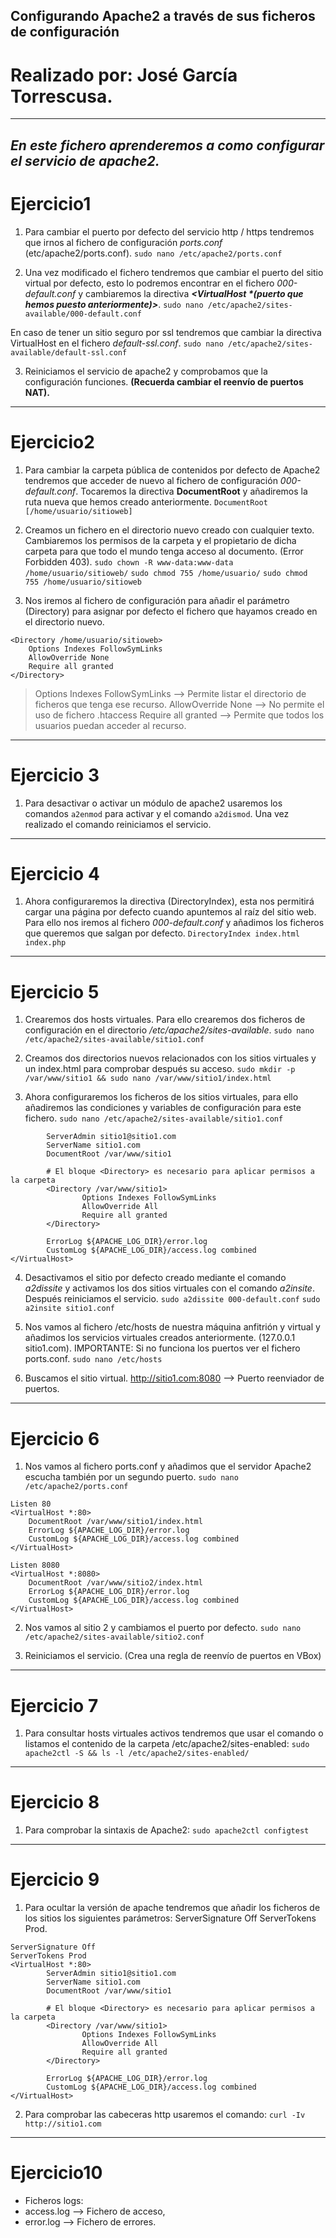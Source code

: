 ## Configurando Apache2 a través de sus ficheros de configuración
# Realizado por: José García Torrescusa.
---
_En este fichero aprenderemos a como configurar el servicio de apache2._
---
# Ejercicio1
1. Para cambiar el puerto por defecto del servicio http / https tendremos que irnos al fichero de configuración _ports.conf_ (etc/apache2/ports.conf).
```sudo nano /etc/apache2/ports.conf```

2. Una vez modificado el fichero tendremos que cambiar el puerto del sitio virtual por
defecto, esto lo podremos encontrar en el fichero _000-default.conf_ y cambiaremos la directiva **_<VirtualHost *(puerto que hemos puesto anteriormente)>_**.
```sudo nano /etc/apache2/sites-available/000-default.conf```

En caso de tener un sitio seguro por ssl tendremos que cambiar la directiva VirtualHost en el fichero _default-ssl.conf_.
```sudo nano /etc/apache2/sites-available/default-ssl.conf```

3. Reiniciamos el servicio de apache2 y comprobamos que la configuración funciones. **(Recuerda cambiar el reenvío de puertos NAT).**

---
# Ejercicio2
1. Para cambiar la carpeta pública de contenidos por defecto de Apache2 tendremos que acceder de nuevo al fichero de configuración _000-default.conf_. Tocaremos la directiva **DocumentRoot** y añadiremos la ruta nueva que hemos creado anteriormente.
```DocumentRoot [/home/usuario/sitioweb]```

2. Creamos un fichero en el directorio nuevo creado con cualquier texto. Cambiaremos los permisos de la carpeta y el propietario de dicha carpeta para que todo el mundo tenga acceso al documento. (Error Forbidden 403).
```sudo chown -R www-data:www-data /home/usuario/sitioweb/``` 
```sudo chmod 755 /home/usuario/```
```sudo chmod 755 /home/usuario/sitioweb```

3. Nos iremos al fichero de configuración para añadir el parámetro (Directory) para
asignar por defecto el fichero que hayamos creado en el directorio nuevo.
```
<Directory /home/usuario/sitioweb>
    Options Indexes FollowSymLinks
    AllowOverride None
    Require all granted
</Directory>
```
> Options Indexes FollowSymLinks --> Permite listar el directorio de ficheros que tenga ese recurso.
> AllowOverride None --> No permite el uso de fichero .htaccess
> Require all granted --> Permite que todos los usuarios puedan acceder al recurso.
---
# Ejercicio 3
1. Para desactivar o activar un módulo de apache2 usaremos los comandos `a2enmod` para activar y el comando `a2dismod`. Una vez realizado el comando reiniciamos el servicio.
---
# Ejercicio 4
1. Ahora configuraremos la directiva (DirectoryIndex), esta nos permitirá cargar una página por defecto cuando apuntemos al raíz del sitio web. Para ello nos iremos al fichero _000-default.conf_ y añadimos los ficheros que queremos que salgan por defecto.
```DirectoryIndex index.html index.php```
---
# Ejercicio 5
1. Crearemos dos hosts virtuales. Para ello crearemos dos ficheros de configuración en el directorio _/etc/apache2/sites-available_.
```sudo nano /etc/apache2/sites-available/sitio1.conf```

2. Creamos dos directorios nuevos relacionados con los sitios virtuales y un index.html para comprobar después su acceso.
```sudo mkdir -p /var/www/sitio1 && sudo nano /var/www/sitio1/index.html```

3. Ahora configuraremos los ficheros de los sitios virtuales, para ello añadiremos las condiciones y variables de configuración para este fichero.
`sudo nano /etc/apache2/sites-available/sitio1.conf`
```<VirtualHost *:80>
        ServerAdmin sitio1@sitio1.com
        ServerName sitio1.com
        DocumentRoot /var/www/sitio1

        # El bloque <Directory> es necesario para aplicar permisos a la carpeta
        <Directory /var/www/sitio1>
                Options Indexes FollowSymLinks
                AllowOverride All
                Require all granted
        </Directory>

        ErrorLog ${APACHE_LOG_DIR}/error.log
        CustomLog ${APACHE_LOG_DIR}/access.log combined
</VirtualHost>
```

4. Desactivamos el sitio por defecto creado mediante el comando _a2dissite_ y activamos los dos sitios virtuales con el comando _a2insite_. Después reiniciamos el servicio.
`sudo a2dissite 000-default.conf`
`sudo a2insite sitio1.conf`

5. Nos vamos al fichero /etc/hosts de nuestra máquina anfitrión y virtual y añadimos los servicios virtuales creados anteriormente. (127.0.0.1    sitio1.com). IMPORTANTE: Si no funciona los puertos ver el fichero ports.conf.
`sudo nano /etc/hosts`

6. Buscamos el sitio virtual.
http://sitio1.com:8080 --> Puerto reenviador de puertos.

---
# Ejercicio 6
1. Nos vamos al fichero ports.conf y añadimos que el servidor Apache2 escucha también por un segundo puerto.
`sudo nano /etc/apache2/ports.conf`
```
Listen 80
<VirtualHost *:80>
    DocumentRoot /var/www/sitio1/index.html 
    ErrorLog ${APACHE_LOG_DIR}/error.log
    CustomLog ${APACHE_LOG_DIR}/access.log combined
</VirtualHost>

Listen 8080
<VirtualHost *:8080>
    DocumentRoot /var/www/sitio2/index.html
    ErrorLog ${APACHE_LOG_DIR}/error.log
    CustomLog ${APACHE_LOG_DIR}/access.log combined
</VirtualHost>
```

2. Nos vamos al sitio 2 y cambiamos el puerto por defecto.
`sudo nano /etc/apache2/sites-available/sitio2.conf`

3. Reiniciamos el servicio. (Crea una regla de reenvío de puertos en VBox)

---
# Ejercicio 7
1. Para consultar hosts virtuales activos tendremos que usar el comando o listamos el contenido de la carpeta /etc/apache2/sites-enabled:
`sudo apache2ctl -S && ls -l /etc/apache2/sites-enabled/`

---
# Ejercicio 8
1. Para comprobar la sintaxis de Apache2:
`sudo apache2ctl configtest`

---
# Ejercicio 9
1. Para ocultar la versión de apache tendremos que añadir los ficheros de los sitios los siguientes parámetros: ServerSignature Off ServerTokens Prod.
```                                         
ServerSignature Off
ServerTokens Prod
<VirtualHost *:80>
        ServerAdmin sitio1@sitio1.com
        ServerName sitio1.com
        DocumentRoot /var/www/sitio1

        # El bloque <Directory> es necesario para aplicar permisos a la carpeta
        <Directory /var/www/sitio1>
                Options Indexes FollowSymLinks
                AllowOverride All
                Require all granted
        </Directory>

        ErrorLog ${APACHE_LOG_DIR}/error.log
        CustomLog ${APACHE_LOG_DIR}/access.log combined
</VirtualHost>
```

2. Para comprobar las cabeceras http usaremos el comando:
`curl -Iv http://sitio1.com`

---
# Ejercicio10
- Ficheros logs:
- access.log --> Fichero de acceso,
- error.log --> Fichero de errores.

